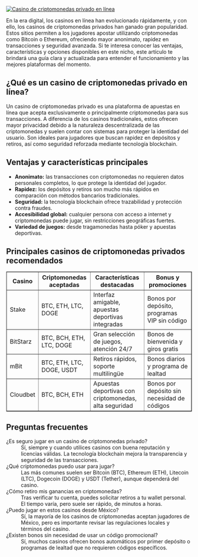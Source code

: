[![Casino de criptomonedas privado en línea](https://123-caf.pages.dev/gitsignup.png)](https://vrmoo.ru/Bt82HjjY)

<p>En la era digital, los casinos en línea han evolucionado rápidamente, y con ello, los casinos de criptomonedas privados han ganado gran popularidad. Estos sitios permiten a los jugadores apostar utilizando criptomonedas como Bitcoin o Ethereum, ofreciendo mayor anonimato, rapidez en transacciones y seguridad avanzada. Si te interesa conocer las ventajas, características y opciones disponibles en este nicho, este artículo te brindará una guía clara y actualizada para entender el funcionamiento y las mejores plataformas del momento.</p>  <h2>¿Qué es un casino de criptomonedas privado en línea?</h2> <p>Un casino de criptomonedas privado es una plataforma de apuestas en línea que acepta exclusivamente o principalmente criptomonedas para sus transacciones. A diferencia de los casinos tradicionales, estos ofrecen mayor privacidad debido a la naturaleza descentralizada de las criptomonedas y suelen contar con sistemas para proteger la identidad del usuario. Son ideales para jugadores que buscan rapidez en depósitos y retiros, así como seguridad reforzada mediante tecnología blockchain.</p>  <h2>Ventajas y características principales</h2> <ul>   <li><strong>Anonimato:</strong> las transacciones con criptomonedas no requieren datos personales completos, lo que protege la identidad del jugador.</li>   <li><strong>Rapidez:</strong> los depósitos y retiros son mucho más rápidos en comparación con métodos bancarios tradicionales.</li>   <li><strong>Seguridad:</strong> la tecnología blockchain ofrece trazabilidad y protección contra fraudes.</li>   <li><strong>Accesibilidad global:</strong> cualquier persona con acceso a internet y criptomonedas puede jugar, sin restricciones geográficas fuertes.</li>   <li><strong>Variedad de juegos:</strong> desde tragamonedas hasta póker y apuestas deportivas.</li> </ul>  <h2>Principales casinos de criptomonedas privados recomendados</h2> <table border="1" cellpadding="6" cellspacing="0">   <thead>     <tr>       <th>Casino</th>       <th>Criptomonedas aceptadas</th>       <th>Características destacadas</th>       <th>Bonus y promociones</th>     </tr>   </thead>   <tbody>     <tr>       <td>Stake</td>       <td>BTC, ETH, LTC, DOGE</td>       <td>Interfaz amigable, apuestas deportivas integradas</td>       <td>Bonos por depósito, programas VIP sin código</td>     </tr>     <tr>       <td>BitStarz</td>       <td>BTC, BCH, ETH, LTC, DOGE</td>       <td>Gran selección de juegos, atención 24/7</td>       <td>Bonos de bienvenida y giros gratis</td>     </tr>     <tr>       <td>mBit</td>       <td>BTC, ETH, LTC, DOGE, USDT</td>       <td>Retiros rápidos, soporte multilingüe</td>       <td>Bonos diarios y programa de lealtad</td>     </tr>     <tr>       <td>Cloudbet</td>       <td>BTC, BCH, ETH</td>       <td>Apuestas deportivas con criptomonedas, alta seguridad</td>       <td>Bonos por depósito sin necesidad de códigos</td>     </tr>   </tbody> </table>  <h2>Preguntas frecuentes</h2> <dl>   <dt>¿Es seguro jugar en un casino de criptomonedas privado?</dt>   <dd>Sí, siempre y cuando utilices casinos con buena reputación y licencias válidas. La tecnología blockchain mejora la transparencia y seguridad de las transacciones.</dd>    <dt>¿Qué criptomonedas puedo usar para jugar?</dt>   <dd>Las más comunes suelen ser Bitcoin (BTC), Ethereum (ETH), Litecoin (LTC), Dogecoin (DOGE) y USDT (Tether), aunque dependerá del casino.</dd>    <dt>¿Cómo retiro mis ganancias en criptomonedas?</dt>   <dd>Tras verificar tu cuenta, puedes solicitar retiros a tu wallet personal. El tiempo varía, pero suele ser rápido, de minutos a horas.</dd>    <dt>¿Puedo jugar en estos casinos desde México?</dt>   <dd>Sí, la mayoría de los casinos de criptomonedas aceptan jugadores de México, pero es importante revisar las regulaciones locales y términos del casino.</dd>    <dt>¿Existen bonos sin necesidad de usar un código promocional?</dt>   <dd>Sí, muchos casinos ofrecen bonos automáticos por primer depósito o programas de lealtad que no requieren códigos específicos.</dd> </dl>